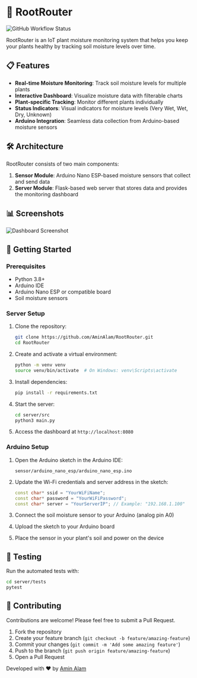 # 🌱 RootRouter

![GitHub Workflow Status](https://img.shields.io/github/actions/workflow/status/AminAlam/RootRouter/tests.yml?branch=main)

RootRouter is an IoT plant moisture monitoring system that helps you keep your plants healthy by tracking soil moisture levels over time.

## 📋 Features

- **Real-time Moisture Monitoring**: Track soil moisture levels for multiple plants
- **Interactive Dashboard**: Visualize moisture data with filterable charts
- **Plant-specific Tracking**: Monitor different plants individually
- **Status Indicators**: Visual indicators for moisture levels (Very Wet, Wet, Dry, Unknown)
- **Arduino Integration**: Seamless data collection from Arduino-based moisture sensors

## 🛠️ Architecture

RootRouter consists of two main components:

1. **Sensor Module**: Arduino Nano ESP-based moisture sensors that collect and send data
2. **Server Module**: Flask-based web server that stores data and provides the monitoring dashboard

## 📊 Screenshots

![Dashboard Screenshot](docs/images/dashboard.png)

## 🚀 Getting Started

### Prerequisites

- Python 3.8+
- Arduino IDE
- Arduino Nano ESP or compatible board
- Soil moisture sensors

### Server Setup

1. Clone the repository:
   ```bash
   git clone https://github.com/AminAlam/RootRouter.git
   cd RootRouter
   ```

2. Create and activate a virtual environment:
   ```bash
   python -m venv venv
   source venv/bin/activate  # On Windows: venv\Scripts\activate
   ```

3. Install dependencies:
   ```bash
   pip install -r requirements.txt
   ```

4. Start the server:
   ```bash
   cd server/src
   python3 main.py
   ```

5. Access the dashboard at `http://localhost:8080`


### Arduino Setup

1. Open the Arduino sketch in the Arduino IDE:
   ```
   sensor/arduino_nano_esp/arduino_nano_esp.ino
   ```

2. Update the Wi-Fi credentials and server address in the sketch:
   ```cpp
   const char* ssid = "YourWiFiName";
   const char* password = "YourWiFiPassword";
   const char* server = "YourServerIP"; // Example: "192.168.1.100"
   ```

3. Connect the soil moisture sensor to your Arduino (analog pin A0)

4. Upload the sketch to your Arduino board

5. Place the sensor in your plant's soil and power on the device

## 🧪 Testing

Run the automated tests with:

```bash
cd server/tests
pytest
```

## 🤝 Contributing

Contributions are welcome! Please feel free to submit a Pull Request.

1. Fork the repository
2. Create your feature branch (`git checkout -b feature/amazing-feature`)
3. Commit your changes (`git commit -m 'Add some amazing feature'`)
4. Push to the branch (`git push origin feature/amazing-feature`)
5. Open a Pull Request

Developed with ❤️ by [Amin Alam](https://github.com/AminAlam) 